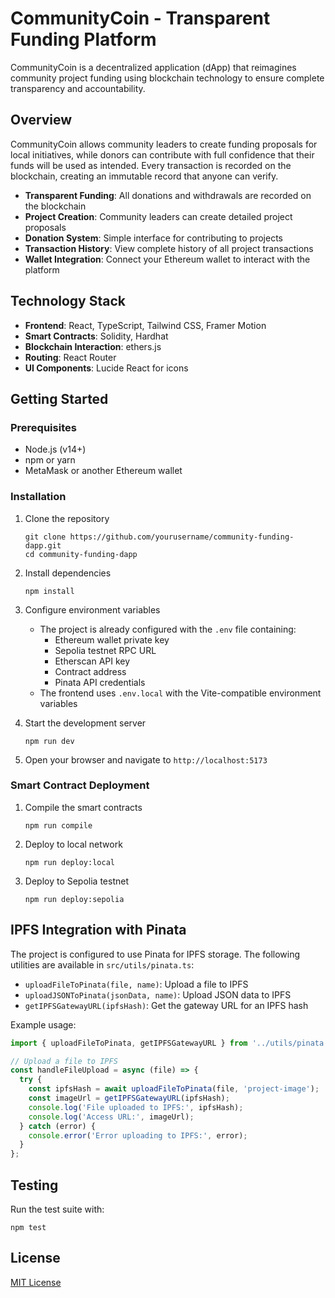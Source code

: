 # CommunityCoin - Transparent Funding Platform

CommunityCoin is a decentralized application (dApp) that reimagines community project funding using blockchain technology to ensure complete transparency and accountability.

## Overview

CommunityCoin allows community leaders to create funding proposals for local initiatives, while donors can contribute with full confidence that their funds will be used as intended. Every transaction is recorded on the blockchain, creating an immutable record that anyone can verify.


- **Transparent Funding**: All donations and withdrawals are recorded on the blockchain
- **Project Creation**: Community leaders can create detailed project proposals
- **Donation System**: Simple interface for contributing to projects
- **Transaction History**: View complete history of all project transactions
- **Wallet Integration**: Connect your Ethereum wallet to interact with the platform

## Technology Stack

- **Frontend**: React, TypeScript, Tailwind CSS, Framer Motion
- **Smart Contracts**: Solidity, Hardhat
- **Blockchain Interaction**: ethers.js
- **Routing**: React Router
- **UI Components**: Lucide React for icons

## Getting Started

### Prerequisites

- Node.js (v14+)
- npm or yarn
- MetaMask or another Ethereum wallet

### Installation

1. Clone the repository
   ```
   git clone https://github.com/yourusername/community-funding-dapp.git
   cd community-funding-dapp
   ```

2. Install dependencies
   ```
   npm install
   ```

3. Configure environment variables
   - The project is already configured with the `.env` file containing:
     - Ethereum wallet private key
     - Sepolia testnet RPC URL
     - Etherscan API key
     - Contract address
     - Pinata API credentials
   - The frontend uses `.env.local` with the Vite-compatible environment variables

4. Start the development server
   ```
   npm run dev
   ```

5. Open your browser and navigate to `http://localhost:5173`

### Smart Contract Deployment

1. Compile the smart contracts
   ```
   npm run compile
   ```

2. Deploy to local network
   ```
   npm run deploy:local
   ```

3. Deploy to Sepolia testnet
   ```
   npm run deploy:sepolia
   ```

## IPFS Integration with Pinata

The project is configured to use Pinata for IPFS storage. The following utilities are available in `src/utils/pinata.ts`:

- `uploadFileToPinata(file, name)`: Upload a file to IPFS
- `uploadJSONToPinata(jsonData, name)`: Upload JSON data to IPFS
- `getIPFSGatewayURL(ipfsHash)`: Get the gateway URL for an IPFS hash

Example usage:

```typescript
import { uploadFileToPinata, getIPFSGatewayURL } from '../utils/pinata';

// Upload a file to IPFS
const handleFileUpload = async (file) => {
  try {
    const ipfsHash = await uploadFileToPinata(file, 'project-image');
    const imageUrl = getIPFSGatewayURL(ipfsHash);
    console.log('File uploaded to IPFS:', ipfsHash);
    console.log('Access URL:', imageUrl);
  } catch (error) {
    console.error('Error uploading to IPFS:', error);
  }
};
```

## Testing

Run the test suite with:
```
npm test
```

## License

[MIT License](LICENSE)